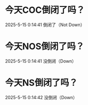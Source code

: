 # 今天COC倒闭了吗？

2025-5-15 0:14:41 倒闭了（Not Down）

# 今天NOS倒闭了吗？

2025-5-15 0:14:41 没倒闭（Down）

# 今天NS倒闭了吗？

2025-5-15 0:14:42 没倒闭（Down）

